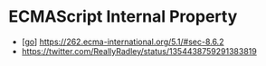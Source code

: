 # ECMAScript Internal Property

- [[go]] https://262.ecma-international.org/5.1/#sec-8.6.2
- https://twitter.com/ReallyRadley/status/1354438759291383819


[//begin]: # "Autogenerated link references for markdown compatibility"
[go]: go "Go"
[//end]: # "Autogenerated link references"